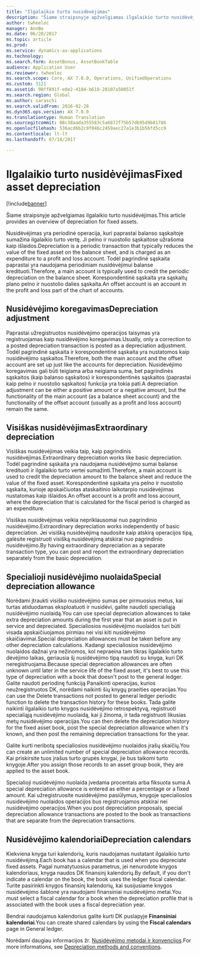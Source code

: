 ```yaml
---
title: "Ilgalaikio turto nusidėvėjimas"
description: "Šiame straipsnyje apžvelgiamas ilgalaikio turto nusidėvėjimas."
author: twheeloc
manager: AnnBe
ms.date: 06/20/2017
ms.topic: article
ms.prod: 
ms.service: dynamics-ax-applications
ms.technology: 
ms.search.form: AssetBonus, AssetBookTable
audience: Application User
ms.reviewer: twheeloc
ms.search.scope: Core, AX 7.0.0, Operations, UnifiedOperations
ms.custom: 3121
ms.assetid: 98ff891f-e0e2-4184-b618-28107a50851f
ms.search.region: Global
ms.author: saraschi
ms.search.validFrom: 2016-02-28
ms.dyn365.ops.version: AX 7.0.0
ms.translationtype: Human Translation
ms.sourcegitcommit: 08c38aada355583c5a6872f75b57db95d9b81786
ms.openlocfilehash: 536acd6b2c9f046c2459aec27a1e3b1b56fd5cc9
ms.contentlocale: lt-lt
ms.lasthandoff: 07/18/2017

---
```


# <a name="fixed-asset-depreciation"></a><span data-ttu-id="fe3e4-103">Ilgalaikio turto nusidėvėjimas</span><span class="sxs-lookup"><span data-stu-id="fe3e4-103">Fixed asset depreciation</span></span>

[!include[banner](../includes/banner.md)]


<span data-ttu-id="fe3e4-104">Šiame straipsnyje apžvelgiamas ilgalaikio turto nusidėvėjimas.</span><span class="sxs-lookup"><span data-stu-id="fe3e4-104">This article provides an overview of depreciation for fixed assets.</span></span>

<span data-ttu-id="fe3e4-105">Nusidėvėjimas yra periodinė operacija, kuri paprastai balanso sąskaitoje sumažina ilgalaikio turto vertę. Ji pelno ir nuostolio sąskaitose užrašoma kaip išlaidos.</span><span class="sxs-lookup"><span data-stu-id="fe3e4-105">Depreciation is a periodic transaction that typically reduces the value of the fixed asset on the balance sheet, and is charged as an expenditure to a profit and loss account.</span></span> <span data-ttu-id="fe3e4-106">Todėl pagrindinė sąskaita paprastai yra naudojama periodiniam nusidėvėjimui balanse kredituoti.</span><span class="sxs-lookup"><span data-stu-id="fe3e4-106">Therefore, a main account is typically used to credit the periodic depreciation on the balance sheet.</span></span> <span data-ttu-id="fe3e4-107">Korespondentinė sąskaita yra sąskaitų plano pelno ir nuostolio dalies sąskaita.</span><span class="sxs-lookup"><span data-stu-id="fe3e4-107">An offset account is an account in the profit and loss part of the chart of accounts.</span></span>

## <a name="depreciation-adjustment"></a><span data-ttu-id="fe3e4-108">Nusidėvėjimo koregavimas</span><span class="sxs-lookup"><span data-stu-id="fe3e4-108">Depreciation adjustment</span></span>
<span data-ttu-id="fe3e4-109">Paprastai užregistruotos nusidėvėjimo operacijos taisymas yra registruojamas kaip nusidėvėjimo koregavimas.</span><span class="sxs-lookup"><span data-stu-id="fe3e4-109">Usually, only a correction to a posted depreciation transaction is posted as a depreciation adjustment.</span></span> <span data-ttu-id="fe3e4-110">Todėl pagrindinė sąskaita ir korespondentinė sąskaita yra nustatomos kaip nusidėvėjimo sąskaitos.</span><span class="sxs-lookup"><span data-stu-id="fe3e4-110">Therefore, both the main account and the offset account are set up just like the accounts for depreciation.</span></span> <span data-ttu-id="fe3e4-111">Nusidėvėjimo koregavimas gali būti teigiama arba neigiama suma, bet pagrindinės sąskaitos (kaip balanso sąskaitos) ir korespondentinės sąskaitos (paprastai kaip pelno ir nuostolio sąskaitos) funkcija yra tokia pati.</span><span class="sxs-lookup"><span data-stu-id="fe3e4-111">A depreciation adjustment can be either a positive amount or a negative amount, but the functionality of the main account (as a balance sheet account) and the functionality of the offset account (usually as a profit and loss account) remain the same.</span></span>

## <a name="extraordinary-depreciation"></a><span data-ttu-id="fe3e4-112">Visiškas nusidėvėjimas</span><span class="sxs-lookup"><span data-stu-id="fe3e4-112">Extraordinary depreciation</span></span>
<span data-ttu-id="fe3e4-113">Visiškas nusidėvėjimas veikia taip, kaip pagrindinis nusidėvėjimas.</span><span class="sxs-lookup"><span data-stu-id="fe3e4-113">Extraordinary depreciation works like basic depreciation.</span></span> <span data-ttu-id="fe3e4-114">Todėl pagrindinė sąskaita yra naudojama nusidėvėjimo sumai balanse kredituoti ir ilgalaikio turto vertei sumažinti.</span><span class="sxs-lookup"><span data-stu-id="fe3e4-114">Therefore, a main account is used to credit the depreciation amount to the balance sheet and reduce the value of the fixed asset.</span></span> <span data-ttu-id="fe3e4-115">Korespondentinė sąskaita yra pelno ir nuostolio sąskaita, kurioje apskaičiuotas ataskaitinio laikotarpio nusidėvėjimas nustatomas kaip išlaidos.</span><span class="sxs-lookup"><span data-stu-id="fe3e4-115">An offset account is a profit and loss account, where the depreciation that is calculated for the fiscal period is charged as an expenditure.</span></span> 

<span data-ttu-id="fe3e4-116">Visiškas nusidėvėjimas veikia nepriklausomai nuo pagrindinio nusidėvėjimo.</span><span class="sxs-lookup"><span data-stu-id="fe3e4-116">Extraordinary depreciation works independently of basic depreciation.</span></span> <span data-ttu-id="fe3e4-117">Jei visišką nusidėvėjimą naudosite kaip atskirą operacijos tipą, galėsite registruoti visišką nusidėvėjimą atskirai nuo pagrindinio nusidėvėjimo.</span><span class="sxs-lookup"><span data-stu-id="fe3e4-117">By having extraordinary depreciation as a separate transaction type, you can post and report the extraordinary depreciation separately from the basic depreciation.</span></span>

## <a name="special-depreciation-allowance"></a><span data-ttu-id="fe3e4-118">Specialioji nusidėvėjimo nuolaida</span><span class="sxs-lookup"><span data-stu-id="fe3e4-118">Special depreciation allowance</span></span>
<span data-ttu-id="fe3e4-119">Norėdami įtraukti visiško nusidėvėjimo sumas per pirmuosius metus, kai turtas atiduodamas eksploatuoti ir nusidėvi, galite naudoti specialiąją nusidėvėjimo nuolaidą.</span><span class="sxs-lookup"><span data-stu-id="fe3e4-119">You can use special depreciation allowances to take extra depreciation amounts during the first year that an asset is put in service and depreciated.</span></span> <span data-ttu-id="fe3e4-120">Specialiosios nusidėvėjimo nuolaidos turi būti visada apskaičiuojamos pirmiau nei visi kiti nusidėvėjimo skaičiavimai.</span><span class="sxs-lookup"><span data-stu-id="fe3e4-120">Special depreciation allowances must be taken before any other depreciation calculations.</span></span> <span data-ttu-id="fe3e4-121">Kadangi specialiosios nusidėvėjimo nuolaidos dažnai yra nežinomos, kol nepraeina tam tikras ilgalaikio turto dėvėjimo laikas, geriausia šį nusidėvėjimo tipą naudoti su knyga, kuri DK neregistruojama.</span><span class="sxs-lookup"><span data-stu-id="fe3e4-121">Because special depreciation allowances are often unknown until later in the service life of the fixed asset, it's best to use this type of depreciation with a book that doesn't post to the general ledger.</span></span> <span data-ttu-id="fe3e4-122">Galite naudoti periodinę funkciją Panaikinti operacijas, kurios neužregistruotos DK, norėdami naikinti šių knygų praeities operacijas.</span><span class="sxs-lookup"><span data-stu-id="fe3e4-122">You can use the Delete transactions not posted to general ledger periodic function to delete the transaction history for these books.</span></span> <span data-ttu-id="fe3e4-123">Tada galite naikinti ilgalaikio turto knygos nusidėvėjimo retrospektyvą, registruoti specialiąją nusidėvėjimo nuolaidą, kai ji žinoma, ir tada registruoti likusias metų nusidėvėjimo operacijas.</span><span class="sxs-lookup"><span data-stu-id="fe3e4-123">You can then delete the depreciation history for the fixed asset book, post the special depreciation allowance when it's known, and then post the remaining depreciation transactions for the year.</span></span> 

<span data-ttu-id="fe3e4-124">Galite kurti neribotą specialiosios nusidėvėjimo nuolaidos įrašų skaičių.</span><span class="sxs-lookup"><span data-stu-id="fe3e4-124">You can create an unlimited number of special depreciation allowance records.</span></span> <span data-ttu-id="fe3e4-125">Kai priskirsite tuos įrašus turto grupės knygai, jie bus taikomi turto knygoje.</span><span class="sxs-lookup"><span data-stu-id="fe3e4-125">After you assign those records to an asset group book, they are applied to the asset book.</span></span> 

<span data-ttu-id="fe3e4-126">Specialioji nusidėvėjimo nuolaida įvedama procentais arba fiksuota suma.</span><span class="sxs-lookup"><span data-stu-id="fe3e4-126">A special depreciation allowance is entered as either a percentage or a fixed amount.</span></span> <span data-ttu-id="fe3e4-127">Kai užregistruosite nusidėvėjimo pasiūlymus, knygoje specialiosios nusidėvėjimo nuolaidos operacijos bus registruojamos atskirai nei nusidėvėjimo operacijos.</span><span class="sxs-lookup"><span data-stu-id="fe3e4-127">When you post depreciation proposals, special depreciation allowance transactions are posted to the book as transactions that are separate from the depreciation transactions.</span></span>

## <a name="depreciation-calendars"></a><span data-ttu-id="fe3e4-128"> Nusidėvėjimo kalendoriai</span><span class="sxs-lookup"><span data-stu-id="fe3e4-128">Depreciation calendars</span></span>
<span data-ttu-id="fe3e4-129">Kiekviena knyga turi kalendorių, kuris naudojamas nustatant ilgalaikio turto nusidėvėjimą.</span><span class="sxs-lookup"><span data-stu-id="fe3e4-129">Each book has a calendar that is used when you depreciate fixed assets.</span></span> <span data-ttu-id="fe3e4-130">Pagal numatytuosius parametrus, jei nenurodote knygos kalendoriaus, knyga naudos DK finansinį kalendorių.</span><span class="sxs-lookup"><span data-stu-id="fe3e4-130">By default, if you don't indicate a calendar on the book, the book uses the ledger fiscal calendar.</span></span> <span data-ttu-id="fe3e4-131">Turite pasirinkti knygos finansinį kalendorių, kai susijusiame knygos nusidėvėjimo šablone yra naudojami finansiniai nusidėvėjimo metai.</span><span class="sxs-lookup"><span data-stu-id="fe3e4-131">You must select a fiscal calendar for a book when the depreciation profile that is associated with the book uses a fiscal depreciation year.</span></span> 

<span data-ttu-id="fe3e4-132">Bendrai naudojamus kalendorius galite kurti DK puslapyje **Finansiniai kalendoriai**.</span><span class="sxs-lookup"><span data-stu-id="fe3e4-132">You can create shared calendars by using the **Fiscal calendars** page in General ledger.</span></span>

<span data-ttu-id="fe3e4-133">Norėdami daugiau informacijos žr. [Nusidėvėjimo metodai ir konvencijos](depreciation-methods-conventions.md).</span><span class="sxs-lookup"><span data-stu-id="fe3e4-133">For more informations, see [Depreciation methods and conventions](depreciation-methods-conventions.md).</span></span>




